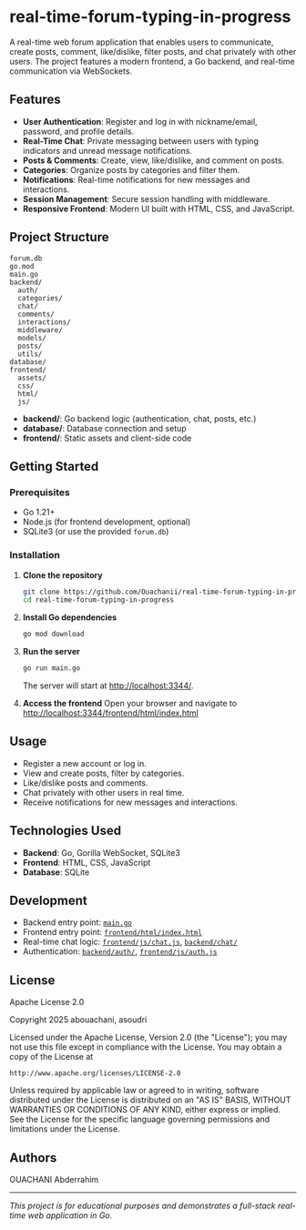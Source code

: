 # real-time-forum-typing-in-progress

A real-time web forum application that enables users to communicate, create posts, comment, like/dislike, filter posts, and chat privately with other users. The project features a modern frontend, a Go backend, and real-time communication via WebSockets.

## Features

- **User Authentication**: Register and log in with nickname/email, password, and profile details.
- **Real-Time Chat**: Private messaging between users with typing indicators and unread message notifications.
- **Posts & Comments**: Create, view, like/dislike, and comment on posts.
- **Categories**: Organize posts by categories and filter them.
- **Notifications**: Real-time notifications for new messages and interactions.
- **Session Management**: Secure session handling with middleware.
- **Responsive Frontend**: Modern UI built with HTML, CSS, and JavaScript.

## Project Structure

```
forum.db
go.mod
main.go
backend/
  auth/
  categories/
  chat/
  comments/
  interactions/
  middleware/
  models/
  posts/
  utils/
database/
frontend/
  assets/
  css/
  html/
  js/
```

- **backend/**: Go backend logic (authentication, chat, posts, etc.)
- **database/**: Database connection and setup
- **frontend/**: Static assets and client-side code

## Getting Started

### Prerequisites

- Go 1.21+
- Node.js (for frontend development, optional)
- SQLite3 (or use the provided `forum.db`)

### Installation

1. **Clone the repository**
   ```sh
   git clone https://github.com/Ouachanii/real-time-forum-typing-in-progress.git
   cd real-time-forum-typing-in-progress
   ```

2. **Install Go dependencies**
   ```sh
   go mod download
   ```

3. **Run the server**
   ```sh
   go run main.go
   ```
   The server will start at [http://localhost:3344/](http://localhost:3344/).

4. **Access the frontend**
   Open your browser and navigate to [http://localhost:3344/frontend/html/index.html](http://localhost:3344/frontend/html/index.html)

## Usage

- Register a new account or log in.
- View and create posts, filter by categories.
- Like/dislike posts and comments.
- Chat privately with other users in real time.
- Receive notifications for new messages and interactions.

## Technologies Used

- **Backend**: Go, Gorilla WebSocket, SQLite3
- **Frontend**: HTML, CSS, JavaScript
- **Database**: SQLite

## Development

- Backend entry point: [`main.go`](main.go)
- Frontend entry point: [`frontend/html/index.html`](frontend/html/index.html)
- Real-time chat logic: [`frontend/js/chat.js`](frontend/js/chat.js), [`backend/chat/`](backend/chat/)
- Authentication: [`backend/auth/`](backend/auth/), [`frontend/js/auth.js`](frontend/js/auth.js)

## License

Apache License 2.0

Copyright 2025 abouachani, asoudri

Licensed under the Apache License, Version 2.0 (the "License");
you may not use this file except in compliance with the License.
You may obtain a copy of the License at

    http://www.apache.org/licenses/LICENSE-2.0

Unless required by applicable law or agreed to in writing, software
distributed under the License is distributed on an "AS IS" BASIS,
WITHOUT WARRANTIES OR CONDITIONS OF ANY KIND, either express or implied.
See the License for the specific language governing permissions and
limitations under the License.

## Authors
OUACHANI Abderrahim

---

*This project is for educational purposes and demonstrates a full-stack real-time web application in Go.*
